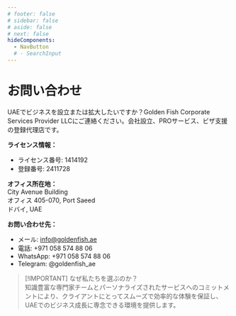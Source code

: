 ```yaml
---
# footer: false
# sidebar: false
# aside: false
# next: false
hideComponents:
  - NavButton
  # - SearchInput
---
```


<!-- <p>
  <img src="/img/Logo.avif" alt="ロゴ" width="100" height="100" style="margin-left: 50%;">
</p> -->

# お問い合わせ

UAEでビジネスを設立または拡大したいですか？Golden Fish Corporate Services Provider LLCにご連絡ください。会社設立、PROサービス、ビザ支援の登録代理店です。

**ライセンス情報：**

- ライセンス番号: 1414192
- 登録番号: 2411728

**オフィス所在地：**  
City Avenue Building  
オフィス 405-070, Port Saeed  
ドバイ, UAE

**お問い合わせ先：**

- メール: info@goldenfish.ae
- 電話: +971 058 574 88 06
- WhatsApp: +971 058 574 88 06
- Telegram: @goldenfish_ae

<!-- WhatsApp us at [+971 058 574 88 06](https://wa.me/message/KDLD4FZVW7EUC1)
Telegram us at [@goldenfish_ae](https://t.me/goldenfish_ae) -->

> [!IMPORTANT] なぜ私たちを選ぶのか？  
> 知識豊富な専門家チームとパーソナライズされたサービスへのコミットメントにより、クライアントにとってスムーズで効率的な体験を保証し、UAEでのビジネス成長に専念できる環境を提供します。

<ContactForm buttonText="専門家に相談する" />
